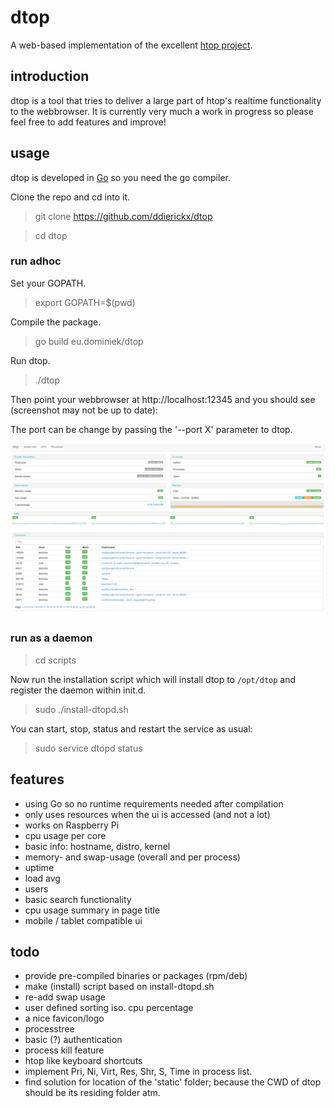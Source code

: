# dtop #

A web-based implementation of the excellent [htop project](http://htop.sourceforge.net).

## introduction ##

dtop is a tool that tries to deliver a large part of htop's realtime functionality to the webbrowser. It is currently very much a work in progress so please feel free to add features and improve!

## usage ##

dtop is developed in [Go](http://golang.org) so you need the go compiler.

Clone the repo and cd into it.

> git clone https://github.com/ddierickx/dtop

> cd dtop

### run adhoc

Set your GOPATH.

> export GOPATH=$(pwd)

Compile the package.

> go build eu.dominiek/dtop

Run dtop.

> ./dtop

Then point your webbrowser at http://localhost:12345 and you should see (screenshot may not be up to date):

The port can be change by passing the '--port X' parameter to dtop.

![Image](/screenshot.png?raw=true)

### run as a daemon

> cd scripts

Now run the installation script which will install dtop to `/opt/dtop` and register the daemon within init.d.

> sudo ./install-dtopd.sh

You can start, stop, status and restart the service as usual:

> sudo service dtopd status

## features ##

*   using Go so no runtime requirements needed after compilation
*   only uses resources when the ui is accessed (and not a lot)
*   works on Raspberry Pi
*	cpu usage per core
*   basic info: hostname, distro, kernel
*	memory- and swap-usage (overall and per process)
*	uptime
*	load avg
*	users
*	basic search functionality
*   cpu usage summary in page title
*   mobile / tablet compatible ui

## todo ##

*   provide pre-compiled binaries or packages (rpm/deb)
*   make (install) script based on install-dtopd.sh
*   re-add swap usage
*	user defined sorting iso. cpu percentage
*   a nice favicon/logo
*	processtree
*	basic (?) authentication
*	process kill feature
*	htop like keyboard shortcuts
*	implement Pri, Ni, Virt, Res, Shr, S, Time in process list.
*	find solution for location of the 'static' folder; because the CWD of dtop should be its residing folder atm.
